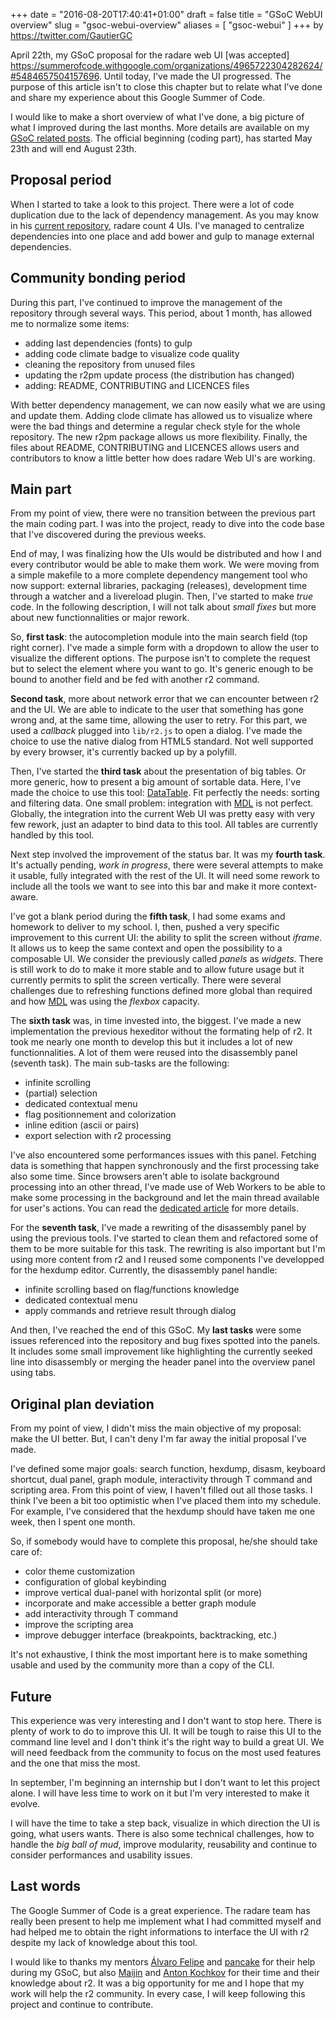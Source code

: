+++
date = "2016-08-20T17:40:41+01:00"
draft = false
title = "GSoC WebUI overview"
slug = "gsoc-webui-overview"
aliases = [
	"gsoc-webui"
]
+++
by https://twitter.com/GautierGC

April 22th, my GSoC proposal for the radare web UI [was accepted] https://summerofcode.withgoogle.com/organizations/4965722304282624/#5484657504157696. Until today, I've made the UI progressed. The purpose of this article isn't to close this chapter but to relate what I've done and share my experience about this Google Summer of Code.

I would like to make a short overview of what I've done, a big picture of what I improved during the last months. More details are available on my [GSoC related posts](https://blog.gautiercolajanni.fr/gsoc/). The official beginning (coding part), has started May 23th and will end August 23th.

Proposal period
---------------

When I started to take a look to this project. There were a lot of code duplication due to the lack of dependency management. As you may know in his [current repository](https://github.com/radare/radare2-webui), radare count 4 UIs. I've managed to centralize dependencies into one place and add bower and gulp to manage external dependencies.

Community bonding period
------------------------

During this part, I've continued to improve the management of the repository through several ways. This period, about 1 month, has allowed me to normalize some items:

* adding last dependencies (fonts) to gulp
* adding code climate badge to visualize code quality
* cleaning the repository from unused files
* updating the r2pm update process (the distribution has changed)
* adding: README, CONTRIBUTING and LICENCES files

With better dependency management, we can now easily what we are using and update them. Adding clode climate has allowed us to visualize where were the bad things and determine a regular check style for the whole repository. The new r2pm package allows us more flexibility. Finally, the files about README, CONTRIBUTING and LICENCES allows users and contributors to know a little better how does radare Web UI's are working.

Main part
---------

From my point of view, there were no transition between the previous part the main coding part. I was into the project, ready to dive into the code base that I've discovered during the previous weeks.

End of may, I was finalizing how the UIs would be distributed and how I and every contributor would be able to make them work. We were moving from a simple makefile to a more complete dependency mangement tool who now support: external libraries, packaging (releases), development time through a watcher and a livereload plugin. Then, I've started to make *true* code. In the following description, I will not talk about *small fixes* but more about new functionnalities or major rework.

So, **first task**: the autocompletion module into the main search field (top right corner). I've made a simple form with a dropdown to allow the user to visualize the different options. The purpose isn't to complete the request but to select the element where you want to go. It's generic enough to be bound to another field and be fed with another r2 command.

**Second task**, more about network error that we can encounter between r2 and the UI. We are able to indicate to the user that something has gone wrong and, at the same time, allowing the user to retry. For this part, we used a *callback* plugged into `lib/r2.js` to open a dialog. I've made the choice to use the native dialog from HTML5 standard. Not well supported by every browser, it's currently backed up by a polyfill.

Then, I've started the **third task** about the presentation of big tables. Or more generic, how to present a big amount of sortable data. Here, I've made the choice to use this tool: [DataTable](http://datatables.net/). Fit perfectly the needs: sorting and filtering data. One small problem: integration with [MDL](https://getmdl.io/) is not perfect. Globally, the integration into the current Web UI was pretty easy with very few rework, just an adapter to bind data to this tool. All tables are currently handled by this tool.

Next step involved the improvement of the status bar. It was my **fourth task**. It's actually pending, *work in progress*, there were several attempts to make it usable, fully integrated with the rest of the UI. It will need some rework to include all the tools we want to see into this bar and make it more context-aware.

I've got a blank period during the **fifth task**, I had some exams and homework to deliver to my school. I, then, pushed a very specific improvement to this current UI: the ability to split the screen without *iframe*. It allows us to keep the same context and open the possibility to a composable UI. We consider the previously called *panels* as *widgets*. There is still work to do to make it more stable and to allow future usage but it currently permits to split the screen vertically. There were several challenges due to refreshing functions defined more global than required and how [MDL](https://getmdl.io/) was using the *flexbox* capacity.

The **sixth task** was, in time invested into, the biggest. I've made a new implementation the previous hexeditor without the formating help of r2. It took me nearly one month to develop this but it includes a lot of new functionnalities. A lot of them were reused into the disassembly panel (seventh task). The main sub-tasks are the following:

* infinite scrolling
* (partial) selection
* dedicated contextual menu
* flag positionnement and colorization
* inline edition (ascii or pairs)
* export selection with r2 processing

I've also encountered some performances issues with this panel. Fetching data is something that happen synchronously and the first processing take also some time. Since browsers aren't able to isolate background processing into an other thread, I've made use of Web Workers to be able to make some processing in the background and let the main thread available for user's actions. You can read the [dedicated article](https://blog.gautiercolajanni.fr/gsoc/r2/2016/07/15/webwokers-hexdump.html) for more details.

For the **seventh task**, I've made a rewriting of the disassembly panel by using the previous tools. I've started to clean them and refactored some of them to be more suitable for this task. The rewriting is also important but I'm using more content from r2 and I reused some components I've developped for the hexdump editor. Currently, the disassembly panel handle:

* infinite scrolling based on flag/functions knowledge
* dedicated contextual menu
* apply commands and retrieve result through dialog

And then, I've reached the end of this GSoC. My **last tasks** were some issues referenced into the repository and bug fixes spotted into the panels. It includes some small improvement like highlighting the currently seeked line into disassembly or merging the header panel into the overview panel using tabs.

Original plan deviation
-----------------------

From my point of view, I didn't miss the main objective of my proposal: make the UI better. But, I can't deny I'm far away the initial proposal I've made.

I've defined some major goals: search function, hexdump, disasm, keyboard shortcut, dual panel, graph module, interactivity through T command and scripting area. From this point of view, I haven't filled out all those tasks. I think I've been a bit too optimistic when I've placed them into my schedule. For example, I've considered that the hexdump should have taken me one week, then I spent one month.

So, if somebody would have to complete this proposal, he/she should take care of:

* color theme customization
* configuration of global keybinding
* improve vertical dual-panel with horizontal split (or more)
* incorporate and make accessible a better graph module
* add interactivity through T command
* improve the scripting area
* improve debugger interface (breakpoints, backtracking, etc.)

It's not exhaustive, I think the most important here is to make something usable and used by the community more than a copy of the CLI.

Future
------

This experience was very interesting and I don't want to stop here. There is plenty of work to do to improve this UI. It will be tough to raise this UI to the command line level and I don't think it's the right way to build a great UI. We will need feedback from the community to focus on the most used features and the one that miss the most.

In september, I'm beginning an internship but I don't want to let this project alone. I will have less time to work on it but I'm very interested to make it evolve.

I will have the time to take a step back, visualize in which direction the UI is going, what users wants. There is also some technical challenges, how to handle the *big ball of mud*, improve modularity, reusability and continue to consider performances and usability issues.

Last words
----------

The Google Summer of Code is a great experience. The radare team has really been present to help me implement what I had committed myself and had helped me to obtain the right informations to interface the UI with r2 despite my lack of knowledge about this tool.

I would like to thanks my mentors [Álvaro Felipe](https://twitter.com/alvaro_fe) and [pancake](https://twitter.com/trufae) for their help during my GSoC, but also [Maijin](https://twitter.com/Maijin212) and [Anton Kochkov](https://twitter.com/akochkov) for their time and their knowledge about r2. It was a big opportunity for me and I hope that my work will help the r2 community. In every case, I will keep following this project and continue to contribute.
